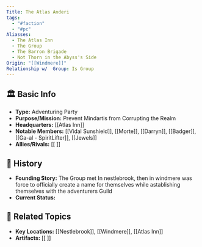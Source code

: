 ```yaml
---
Title: The Atlas Anderi
tags:
  - "#faction"
  - "#pc"
Aliasses:
  - The Atlas Inn
  - The Group
  - The Barron Brigade
  - Not Thorn in the Abyss's Side
Origin: "[[Windmere]]"
Relationship w/  Group: Is Group
---
```


## 🏛️ Basic Info
- **Type:** Adventuring Party
- **Purpose/Mission:**  Prevent Mindartis from Corrupting the Realm
- **Headquarters:** [[Atlas Inn]]  
- **Notable Members:** [[Vidal Sunshield]], [[Morte]], [[Darryn]], [[Badger]], [[Ga-al - SpiritLifter]],  [[Jewels]]
- **Allies/Rivals:** [[ ]]  

## 📖 History
- **Founding Story:**  The Group met In nestlebrook, then in windmere was force to officially create a name for themselves while astablishing themselves with the adventurers Guild
- **Current Status:**  

## 🔗 Related Topics
- **Key Locations:** [[Nestlebrook]], [[Windmere]], [[Atlas Inn]]
- **Artifacts:** [[ ]]